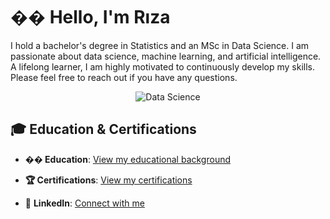 # �� Hello, I'm Rıza

I hold a bachelor's degree in Statistics and an MSc in Data Science. I am passionate about data science, machine learning, and artificial intelligence. A lifelong learner, I am highly motivated to continuously develop my skills. Please feel free to reach out if you have any questions.

<div align="center">

![Data Science](https://user-images.githubusercontent.com/74038190/212749447-bfb7e725-6987-49d9-ae85-2015e3e7cc41.gif)

</div>

## 🎓 Education & Certifications

- **�� Education**: [View my educational background](https://www.linkedin.com/in/r%C4%B1zakutlu/details/education/)
- **🏆 Certifications**: [View my certifications](https://www.linkedin.com/in/r%C4%B1zakutlu/details/certifications/)



- 💼 **LinkedIn**: [Connect with me](https://www.linkedin.com/in/r%C4%B1zakutlu)

